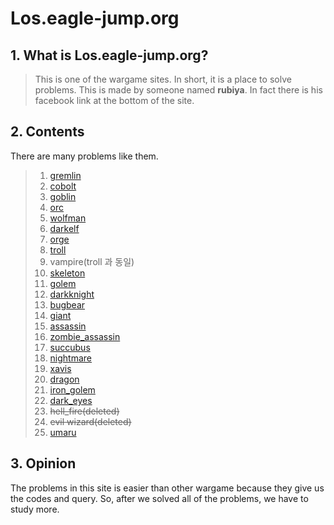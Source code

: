 # **Los.eagle-jump.org**
## 1. What is **Los.eagle-jump.org**?
> This is one of the wargame sites. In short, it is a place to solve problems.
> This is made by someone named **rubiya**. In fact there is his facebook link at the bottom of the site.
>
## 2. **Contents**
There are many problems like them.  
>1. [gremlin](https://github.com/moreal/WriteUp/blob/master/Wargame/Lord%20of%20SQL%20Injection/01.%20Gremlin.md)
> 2. [cobolt](https://github.com/moreal/WriteUp/blob/master/Wargame/Lord%20of%20SQL%20Injection/02.%20Cobolt.md)
> 3. [goblin](https://github.com/moreal/WriteUp/blob/master/Wargame/Lord%20of%20SQL%20Injection/03.%20Goblin.md)
> 4. [orc](https://github.com/moreal/WriteUp/blob/master/Wargame/Lord%20of%20SQL%20Injection/04.%20Orc.md)
> 5. [wolfman](https://github.com/moreal/WriteUp/blob/master/Wargame/Lord%20of%20SQL%20Injection/05.%20Wolfman.md)
> 6. [darkelf](https://github.com/moreal/WriteUp/blob/master/Wargame/Lord%20of%20SQL%20Injection/06.%20Darkelf.md)
> 7. [orge](https://github.com/moreal/WriteUp/blob/master/Wargame/Lord%20of%20SQL%20Injection/07.%20Orge.md)
> 8. [troll](https://github.com/moreal/WriteUp/blob/master/Wargame/Lord%20of%20SQL%20Injection/08.%20Troll.md)
> 9. vampire(troll 과 동일)
> 10. [skeleton](https://github.com/moreal/WriteUp/blob/master/Wargame/Lord%20of%20SQL%20Injection/10.%20Skeleton.md)
> 11. [golem](https://github.com/moreal/WriteUp/blob/master/Wargame/Lord%20of%20SQL%20Injection/11.%20Golem.md)
> 12. [darkknight](https://github.com/moreal/WriteUp/blob/master/Wargame/Lord%20of%20SQL%20Injection/12.%20Darkknight.md)
> 13. [bugbear](https://github.com/moreal/WriteUp/blob/master/Wargame/Lord%20of%20SQL%20Injection/13.%20Bugbear.md)
> 14. [giant](https://github.com/moreal/WriteUp/blob/master/Wargame/Lord%20of%20SQL%20Injection/14.%20Giant.md)
> 15. [assassin](https://github.com/moreal/WriteUp/blob/master/Wargame/Lord%20of%20SQL%20Injection/15.%20Assassin.md)
> 16. [zombie_assassin](https://github.com/moreal/WriteUp/blob/master/Wargame/Lord%20of%20SQL%20Injection/16.%20Zombie_Assassin.md)
> 17. [succubus](https://github.com/moreal/WriteUp/blob/master/Wargame/Lord%20of%20SQL%20Injection/17.%20Succubus.md)
> 18. [nightmare](https://github.com/moreal/WriteUp/blob/master/Wargame/Lord%20of%20SQL%20Injection/18.%20Nightmare.md)
> 19. [xavis](https://github.com/moreal/WriteUp/blob/master/Wargame/Lord%20of%20SQL%20Injection/19.%20Xavis.md)
> 20. [dragon](https://github.com/moreal/WriteUp/blob/master/Wargame/Lord%20of%20SQL%20Injection/20.%20Dragon.md)
> 21. [iron_golem](https://github.com/moreal/WriteUp/blob/master/Wargame/Lord%20of%20SQL%20Injection/21.%20Iron_Golem.md)
> 22. [dark_eyes](https://github.com/moreal/WriteUp/blob/master/Wargame/Lord%20of%20SQL%20Injection/22.%20Dark_Eyes.md)
> 23. <del>hell_fire(deleted)</del>
> 24. <del>evil wizard(deleted)</del>
> 25. [umaru](https://github.com/moreal/WriteUp/blob/master/Wargame/Lord%20of%20SQL%20Injection/25.%20Umaru.md)
>
## 3. Opinion
The problems in this site is easier than other wargame because they give us the codes and query.
  So, after we solved all of the problems, we have to study more.
